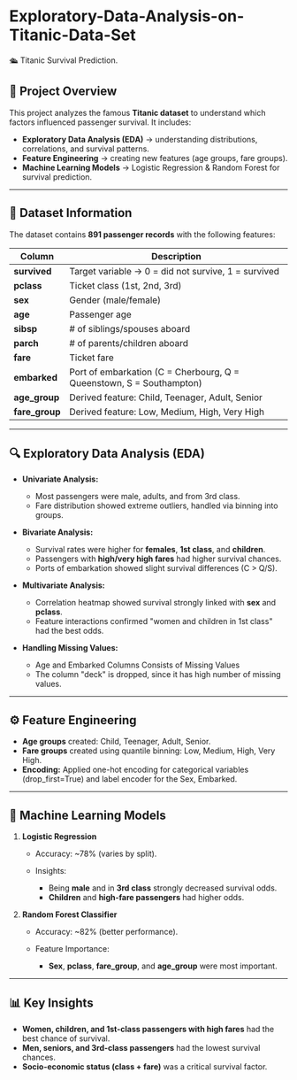 # Exploratory-Data-Analysis-on-Titanic-Data-Set

 🛳 Titanic Survival Prediction.

## 📌 Project Overview

This project analyzes the famous **Titanic dataset** to understand which factors influenced passenger survival. It includes:

* **Exploratory Data Analysis (EDA)** → understanding distributions, correlations, and survival patterns.
* **Feature Engineering** → creating new features (age groups, fare groups).
* **Machine Learning Models** → Logistic Regression & Random Forest for survival prediction.

---

## 📂 Dataset Information

The dataset contains **891 passenger records** with the following features:

| Column          | Description                                                          |
| --------------- | -------------------------------------------------------------------- |
| **survived**    | Target variable → 0 = did not survive, 1 = survived                  |
| **pclass**      | Ticket class (1st, 2nd, 3rd)                                         |
| **sex**         | Gender (male/female)                                                 |
| **age**         | Passenger age                                                        |
| **sibsp**       | # of siblings/spouses aboard                                         |
| **parch**       | # of parents/children aboard                                         |
| **fare**        | Ticket fare                                                          |
| **embarked**    | Port of embarkation (C = Cherbourg, Q = Queenstown, S = Southampton) |
| **age\_group**  | Derived feature: Child, Teenager, Adult, Senior                      |
| **fare\_group** | Derived feature: Low, Medium, High, Very High                        |

---

## 🔍 Exploratory Data Analysis (EDA)

* **Univariate Analysis:**

  * Most passengers were male, adults, and from 3rd class.
  * Fare distribution showed extreme outliers, handled via binning into groups.

* **Bivariate Analysis:**

  * Survival rates were higher for **females**, **1st class**, and **children**.
  * Passengers with **high/very high fares** had higher survival chances.
  * Ports of embarkation showed slight survival differences (C > Q/S).

* **Multivariate Analysis:**

  * Correlation heatmap showed survival strongly linked with **sex** and **pclass**.
  * Feature interactions confirmed "women and children in 1st class" had the best odds.

 * **Handling Missing Values:**
    * Age and Embarked Columns Consists of Missing Values
    * The column "deck" is dropped, since it has high number of missing values.
---

## ⚙️ Feature Engineering

* **Age groups** created: Child, Teenager, Adult, Senior.
* **Fare groups** created using quantile binning: Low, Medium, High, Very High.
* **Encoding:** Applied one-hot encoding for categorical variables (drop\_first=True) and label encoder for the Sex, Embarked.

---

## 🤖 Machine Learning Models

1. **Logistic Regression**

   * Accuracy: \~78% (varies by split).
   * Insights:

     * Being **male** and in **3rd class** strongly decreased survival odds.
     * **Children** and **high-fare passengers** had higher odds.

2. **Random Forest Classifier**

   * Accuracy: \~82% (better performance).
   * Feature Importance:

     * **Sex**, **pclass**, **fare\_group**, and **age\_group** were most important.

---

## 📊 Key Insights

* **Women, children, and 1st-class passengers with high fares** had the best chance of survival.
* **Men, seniors, and 3rd-class passengers** had the lowest survival chances.
* **Socio-economic status (class + fare)** was a critical survival factor.

